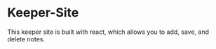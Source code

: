 # Keeper-Site
This keeper site is built with react, which allows you to add, save, and delete notes.
